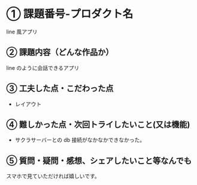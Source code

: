 # ① 課題番号-プロダクト名

line 風アプリ

## ② 課題内容（どんな作品か）

line のように会話できるアプリ

## ③ 工夫した点・こだわった点

- レイアウト

## ④ 難しかった点・次回トライしたいこと(又は機能)

- サクラサーバーとの db 接続がなかなかできなかった。

## ⑤ 質問・疑問・感想、シェアしたいこと等なんでも

スマホで見ていただければ嬉しいです。
